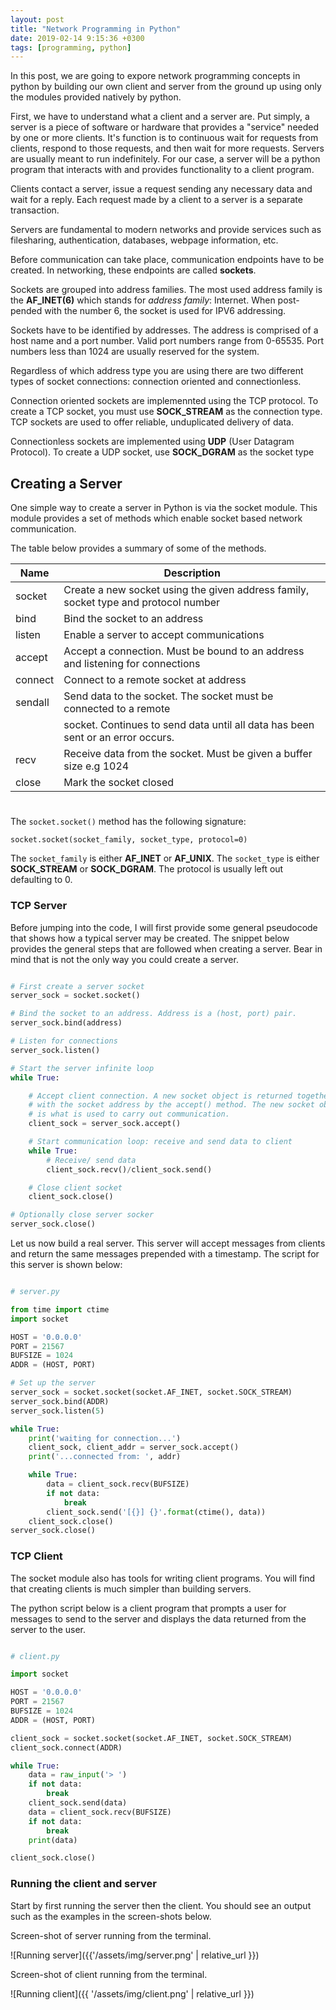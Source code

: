 ```yaml
---
layout: post
title: "Network Programming in Python"
date: 2019-02-14 9:15:36 +0300
tags: [programming, python]
---
```


In this post, we are going to expore network programming concepts in python by
building our own client and server from the ground up using only the modules
provided natively by python.

First, we have to understand what a client and a server are. Put simply, a
server is a piece of software or hardware that provides a "service" needed by
one or more clients. It's function is to continuous wait for requests from
clients, respond to those requests, and then wait for more requests. Servers
are usually meant to run indefinitely. For our case, a server will be a python
program that interacts with and provides functionality to a client program.

Clients contact a server, issue a request sending any necessary data and wait
for a reply. Each request made by a client to a server is a separate transaction.

Servers are fundamental to modern networks and provide services such as
filesharing, authentication, databases, webpage information, etc.

Before communication can take place, communication endpoints have to be
created. In networking, these endpoints are called **sockets**.

Sockets are grouped into address families. The most used address family is the
**AF_INET(6)** which stands for _address family_: Internet. When post-pended
with the number 6, the socket is used for IPV6 addressing.

Sockets have to be identified by addresses. The address is comprised of a host
name and a port number. Valid port numbers range from 0-65535. Port numbers
less than 1024 are usually reserved for the system.

Regardless of which address type you are using there are two different types
of socket connections: connection oriented and connectionless.

Connection oriented sockets are implemennted using the TCP protocol. To create
a TCP socket, you must use **SOCK_STREAM** as the connection type. TCP sockets
are used to offer reliable, unduplicated delivery of data.

Connectionless sockets are implemented using **UDP** (User Datagram Protocol). To
create a UDP socket, use **SOCK_DGRAM** as the socket type

## Creating a Server

One simple way to create a server in Python is via the socket module. This
module provides a set of methods which enable socket based network
communication.

The table below provides a summary of some of the methods.

| Name    | Description                                                                         |
| ------- | ----------------------------------------------------------------------------------- |
| socket  | Create a new socket using the given address family, socket type and protocol number |
| bind    | Bind the socket to an address                                                       |
| listen  | Enable a server to accept communications                                            |
| accept  | Accept a connection. Must be bound to an address and listening for connections      |
| connect | Connect to a remote socket at address                                               |
| sendall | Send data to the socket. The socket must be connected to a remote                   |
|         | socket. Continues to send data until all data has been sent or an error occurs.     |
| recv    | Receive data from the socket. Must be given a buffer size e.g 1024                  |
| close   | Mark the socket closed                                                              |

#

The `socket.socket()` method has the following signature:

`socket.socket(socket_family, socket_type, protocol=0)`

The `socket_family` is either **AF_INET** or **AF_UNIX**. The `socket_type` is
either **SOCK_STREAM** or **SOCK_DGRAM**. The protocol is usually left out
defaulting to 0.

### TCP Server

Before jumping into the code, I will first provide some general pseudocode
that shows how a typical server may be created. The snippet below provides the
general steps that are followed when creating a server. Bear in mind that is
not the only way you could create a server.

```python

# First create a server socket
server_sock = socket.socket()

# Bind the socket to an address. Address is a (host, port) pair.
server_sock.bind(address)

# Listen for connections
server_sock.listen()

# Start the server infinite loop
while True:

    # Accept client connection. A new socket object is returned together
    # with the socket address by the accept() method. The new socket object
    # is what is used to carry out communication.
    client_sock = server_sock.accept()

    # Start communication loop: receive and send data to client
    while True:
        # Receive/ send data
        client_sock.recv()/client_sock.send()

    # Close client socket
    client_sock.close()

# Optionally close server socker
server_sock.close()

```

Let us now build a real server. This server will accept messages from clients
and return the same messages prepended with a timestamp. The script for this
server is shown below:

```python

# server.py

from time import ctime
import socket

HOST = '0.0.0.0'
PORT = 21567
BUFSIZE = 1024
ADDR = (HOST, PORT)

# Set up the server
server_sock = socket.socket(socket.AF_INET, socket.SOCK_STREAM)
server_sock.bind(ADDR)
server_sock.listen(5)

while True:
    print('waiting for connection...')
    client_sock, client_addr = server_sock.accept()
    print('...connected from: ', addr)

    while True:
        data = client_sock.recv(BUFSIZE)
        if not data:
            break
        client_sock.send('[{}] {}'.format(ctime(), data))
    client_sock.close()
server_sock.close()

```

### TCP Client

The socket module also has tools for writing client programs. You will find
that creating clients is much simpler than building servers.

The python script below is a client program that prompts a user for messages
to send to the server and displays the data returned from the server to the user.

```python

# client.py

import socket

HOST = '0.0.0.0'
PORT = 21567
BUFSIZE = 1024
ADDR = (HOST, PORT)

client_sock = socket.socket(socket.AF_INET, socket.SOCK_STREAM)
client_sock.connect(ADDR)

while True:
    data = raw_input('> ')
    if not data:
        break
    client_sock.send(data)
    data = client_sock.recv(BUFSIZE)
    if not data:
        break
    print(data)

client_sock.close()

```

### Running the client and server

Start by first running the server then the client. You should see an output
such as the examples in the screen-shots below.

Screen-shot of server running from the terminal.

![Running server]({{'/assets/img/server.png' | relative_url }})

Screen-shot of client running from the terminal.

![Running client]({{ '/assets/img/client.png' | relative_url }})
